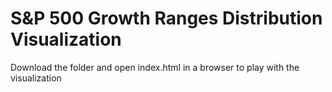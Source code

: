 # S&P 500 Growth Ranges Distribution Visualization
Download the folder and open index.html in a browser to play with the visualization
